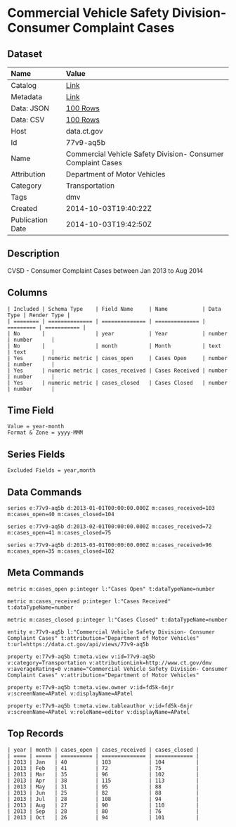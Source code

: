 # Commercial Vehicle Safety Division- Consumer Complaint Cases

## Dataset

| Name | Value |
| :--- | :---- |
| Catalog | [Link](https://catalog.data.gov/dataset/commercial-vehicle-safety-division-consumer-complaint-cases) |
| Metadata | [Link](https://data.ct.gov/api/views/77v9-aq5b) |
| Data: JSON | [100 Rows](https://data.ct.gov/api/views/77v9-aq5b/rows.json?max_rows=100) |
| Data: CSV | [100 Rows](https://data.ct.gov/api/views/77v9-aq5b/rows.csv?max_rows=100) |
| Host | data.ct.gov |
| Id | 77v9-aq5b |
| Name | Commercial Vehicle Safety Division- Consumer Complaint Cases |
| Attribution | Department of Motor Vehicles |
| Category | Transportation |
| Tags | dmv |
| Created | 2014-10-03T19:40:22Z |
| Publication Date | 2014-10-03T19:42:50Z |

## Description

CVSD - Consumer Complaint Cases between Jan 2013 to Aug 2014

## Columns

```ls
| Included | Schema Type    | Field Name     | Name           | Data Type | Render Type |
| ======== | ============== | ============== | ============== | ========= | =========== |
| No       |                | year           | Year           | number    | number      |
| No       |                | month          | Month          | text      | text        |
| Yes      | numeric metric | cases_open     | Cases Open     | number    | number      |
| Yes      | numeric metric | cases_received | Cases Received | number    | number      |
| Yes      | numeric metric | cases_closed   | Cases Closed   | number    | number      |
```

## Time Field

```ls
Value = year-month
Format & Zone = yyyy-MMM
```

## Series Fields

```ls
Excluded Fields = year,month
```

## Data Commands

```ls
series e:77v9-aq5b d:2013-01-01T00:00:00.000Z m:cases_received=103 m:cases_open=40 m:cases_closed=104

series e:77v9-aq5b d:2013-02-01T00:00:00.000Z m:cases_received=72 m:cases_open=41 m:cases_closed=75

series e:77v9-aq5b d:2013-03-01T00:00:00.000Z m:cases_received=96 m:cases_open=35 m:cases_closed=102
```

## Meta Commands

```ls
metric m:cases_open p:integer l:"Cases Open" t:dataTypeName=number

metric m:cases_received p:integer l:"Cases Received" t:dataTypeName=number

metric m:cases_closed p:integer l:"Cases Closed" t:dataTypeName=number

entity e:77v9-aq5b l:"Commercial Vehicle Safety Division- Consumer Complaint Cases" t:attribution="Department of Motor Vehicles" t:url=https://data.ct.gov/api/views/77v9-aq5b

property e:77v9-aq5b t:meta.view v:id=77v9-aq5b v:category=Transportation v:attributionLink=http://www.ct.gov/dmv v:averageRating=0 v:name="Commercial Vehicle Safety Division- Consumer Complaint Cases" v:attribution="Department of Motor Vehicles"

property e:77v9-aq5b t:meta.view.owner v:id=fd5k-6njr v:screenName=APatel v:displayName=APatel

property e:77v9-aq5b t:meta.view.tableauthor v:id=fd5k-6njr v:screenName=APatel v:roleName=editor v:displayName=APatel
```

## Top Records

```ls
| year | month | cases_open | cases_received | cases_closed | 
| ==== | ===== | ========== | ============== | ============ | 
| 2013 | Jan   | 40         | 103            | 104          | 
| 2013 | Feb   | 41         | 72             | 75           | 
| 2013 | Mar   | 35         | 96             | 102          | 
| 2013 | Apr   | 38         | 115            | 113          | 
| 2013 | May   | 31         | 95             | 88           | 
| 2013 | Jun   | 25         | 82             | 88           | 
| 2013 | Jul   | 28         | 108            | 94           | 
| 2013 | Aug   | 27         | 90             | 110          | 
| 2013 | Sep   | 28         | 80             | 76           | 
| 2013 | Oct   | 26         | 94             | 101          | 
```